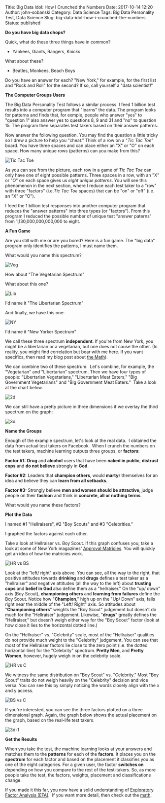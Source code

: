 Title: Big Data Idol:  How I Crunched the Numbers
Date: 2017-10-14 12:20
Author: john-sobanski
Category: Data Science
Tags: Big Data Personality Test, Data Science
Slug: big-data-idol-how-i-crunched-the-numbers
Status: published

**Do you have big data chops?**

Quick, what do these three things have in common?

  - Yankees, Giants, Rangers, Knicks

What about these?

  - Beatles, Monkees, Beach Boys

Do you have an answer for each? "New York," for example, for the first list and "Rock and Roll" for the second? If so, call yourself a "data scientist!"

**The Computer Groups Users**

The Big Data Personality Test follows a similar process. I feed 1 billion test results into a computer program that "learns" the data. The program looks for patterns and finds that, for exmple, people who answer "yes" to "question 1" also answer yes to questions 8, 9 and 31 and "no" to question 15. The program then separates test takers based on their answer patterns.

Now answer the following question. You may find the question a little tricky so I drew a picture to help you "cheat." Think of a row on a "*Tic Tac Toe*" board. You have three spaces and can place either an "X" or "O" on each space. How many unique rows (patterns) can you make from this?

![Tic Tac Toe]({filename}/images/Big_Data_Idol_How_I_Crunched_the_Numbers/tictac.png)

As you can see from the picture, each row in a game of *Tic Tac Toe* can only have one of eight possible patterns. Three spaces in a row, with an "X" or "O" on each space gives us *eight unique patterns*. You will see this phenomenon in the next section, where I reduce each test taker to a "row" with three "factors" (i.e.*Tic Tac Toe* spaces) that can be "on" or "off" (i.e. an "X" or "O").

I feed the 1 billion test responses into another computer program that reduces the "answer patterns" into three types (or "factors"). From this program I reduced the possible number of unique test "answer paterns" from 1,130,000,000,000,000 to eight.

**A Fun Game**

Are you still with me or are you bored? Here is a fun game. The "big data" program only identifies the patterns, I must name them.

What would you name this spectrum?

![Veg]({filename}/images/Big_Data_Idol_How_I_Crunched_the_Numbers/veg.png)

How about "The Vegetarian Spectrum"

What about this one?

![Lib]({filename}/images/Big_Data_Idol_How_I_Crunched_the_Numbers/lib.png)

I'd name it "The Libertarian Spectrum"

And finally, we have this one:

![NY]({filename}/images/Big_Data_Idol_How_I_Crunched_the_Numbers/ny.png)

I'd name it "New Yorker Spectrum"

We call these three spectrum **independent**. If you're from New York, you might be a libertarian or a vegetarian, but one does not cause the other. (In reality, you might find correlation but bear with me here. If you want specifics, then read my blog post about [the Math]({filename}/big-data-idol-the-math.md)).

We can combine two of these spectrum.  Let's combine, for example, the "Vegetarian" and "Libertarian" spectrum. Then we have four types of people: "Libertarian Vegetarians," "Libertarian Meat Eaters," "Big Government Vegetarians" and "Big Government Meat Eaters."  Take a look at the chart below.

![2d]({filename}/images/Big_Data_Idol_How_I_Crunched_the_Numbers/2d.png)

We can still have a pretty picture in three dimensions if we overlay the third spectrum on the graph:

![3d]({filename}/images/Big_Data_Idol_How_I_Crunched_the_Numbers/3d.png)

**Name the Groups**

Enough of the example spectrum, let's look at the real data.  I obtained the data from actual test takers on Facebook.  When I crunch the numbers on the test takers, machine learning outputs three groups, or **factors**:

**Factor \#1:** **Drug** and **alcohol** users that have been **naked in public**, **distrust cops** and **do not believe** strongly in **God**.  

**Factor \#2:** Leaders that **champion others**, would **martyr** themselves for an idea and believe they can **learn from all setbacks**.  

**Factor \#3:** Strongly believe **men and women should be attractive**, judge people on their **fashion** and think in **concrete, all or nothing terms**.

What would you name these factors?

**Plot the Data**

I named \#1 "Hellraisers", \#2 "Boy Scouts" and \#3 "Celebrities."

I graphed the factors against each other.

Take a look at Hellraiser vs. Boy Scout. If this graph confuses you, take a look at some of New York magazines' [Approval Matricies](http://nymag.com/nymag/culture/approvalmatrix/archive/). You will quickly get an idea of how the matricies work.

![HR vs BS]({filename}/images/Big_Data_Idol_How_I_Crunched_the_Numbers/hr_v_bs-1024x794.png)

Look at the "left/ right" axis above. You can see, all the way to the right, that positive attitudes towards **drinking** and **drugs** defines a test taker as a "hellraiser" and negative attitudes (all the way to the left) about **trusting cops** and **belief in God** also define them as a "hellraiser." On the "up/ down" axis (Boy Scout), **championing others** and **learning from failures** define the Boy Scout. Notice how "**Champion**," high up on the "Up/ Down" axis, falls right near the middle of the "Left/ Right" axis. So attitudes about "**Championing others**" weights the "Boy Scout" judgement but doesn't do much for the "Hellraiser" judgement. Likewise, "**drugs**" greatly defines the "Hellraiser," but doesn't weigh either way for the "Boy Scout" factor (look at how close it lies to the horizontal dotted line.)

On the "Hellraiser" vs. "Celebrity" scale, most of the "Hellraiser" qualities do not provide much weight to the "Celebrity" judgement. You can see that most of the Hellraiser factors lie close to the zero point (i.e. the dotted horizontal line) for the "Celebrity" spectrum. **Pretty Men**, and **Pretty Women**, however, hugely weigh in on the celebrity scale.

![HR vs C]({filename}/images/Big_Data_Idol_How_I_Crunched_the_Numbers/hr_v_c-1024x794.png)

We witness the same distribution on "Boy Scout" vs. "Celebrity." Most "Boy Scout" traits do not weigh heavily on the "Celebrity" decision and vice versa. You can see this by simply noticing the words closely align with the x and y access.

![BS vs C]({filename}/images/Big_Data_Idol_How_I_Crunched_the_Numbers/bs_v_c-1024x794.png)

If you're interested, you can see the three factors plotted on a three dimensional graph. Again, the graph below shows the actual placement on the graph, based on the real-life test takers.

![3d-1]({filename}/images/Big_Data_Idol_How_I_Crunched_the_Numbers/3d-1-1024x794.png)

**Get the Results**

When you take the test, the machine learning looks at your answers and matches them to the **patterns** for each of the **factors**. It places you on the **spectrum** for each factor and based on the placement it classifies you as one of the eight categories. For a given user, the factor **switches on** depending on how you compare to the rest of the test-takers. So, as more people take the test, the factors, weights, placement and classifications change.

If you made it this far, you now have a solid understanding of [Exploratory Factor Analysis (EFA)](https://en.wikipedia.org/wiki/Exploratory_factor_analysis).  If you want more detail, then check out the [math]({filename}/big-data-idol-the-math.md).
